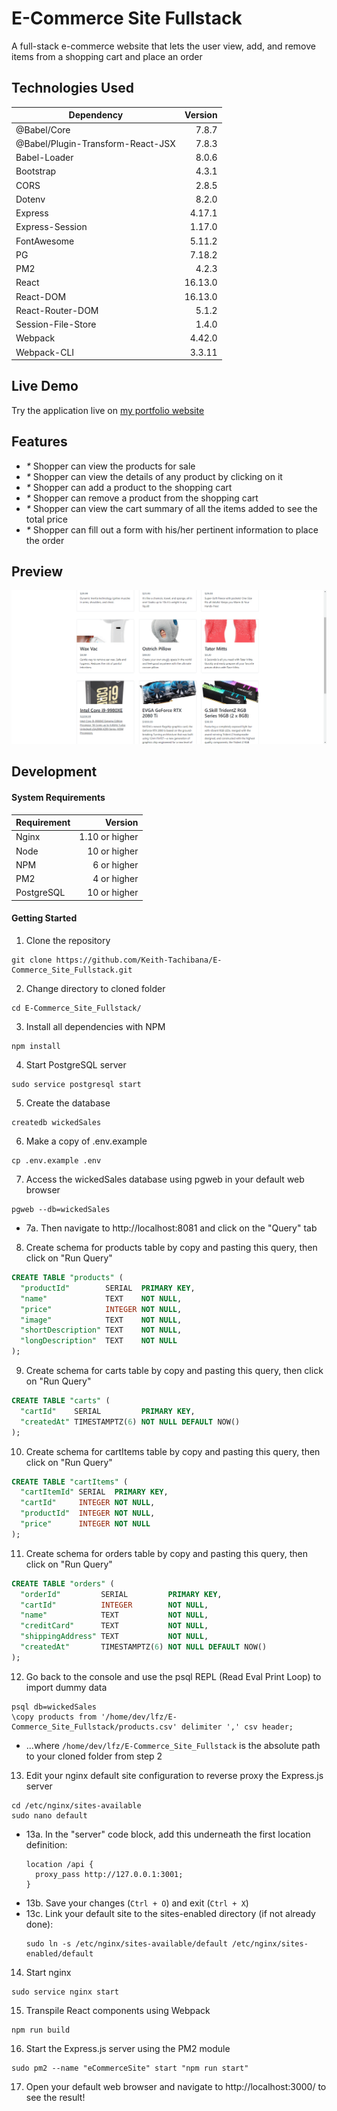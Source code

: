 # E-Commerce Site Fullstack
A full-stack e-commerce website that lets the user view, add, and remove items from a shopping cart and place an order
## Technologies Used
|             Dependency             |   Version   |
|------------------------------------|------------:|
| @Babel/Core                        |    7.8.7    |
| @Babel/Plugin-Transform-React-JSX  |    7.8.3    |
| Babel-Loader                       |    8.0.6    |
| Bootstrap                          |    4.3.1    |
| CORS                               |    2.8.5    |
| Dotenv                             |    8.2.0    |
| Express                            |    4.17.1   |
| Express-Session                    |    1.17.0   |
| FontAwesome                        |    5.11.2   |
| PG                                 |    7.18.2   |
| PM2                                |    4.2.3    |
| React                              |   16.13.0   |
| React-DOM                          |   16.13.0   |
| React-Router-DOM                   |    5.1.2    |
| Session-File-Store                 |    1.4.0    |
| Webpack                            |    4.42.0   |
| Webpack-CLI                        |    3.3.11   |
## Live Demo
Try the application live on [my portfolio website](https://ecommerce.keith-tachibana.com/)
## Features
- _*_ Shopper can view the products for sale
- _*_ Shopper can view the details of any product by clicking on it
- _*_ Shopper can add a product to the shopping cart
- _*_ Shopper can remove a product from the shopping cart
- _*_ Shopper can view the cart summary of all the items added to see the total price
- _*_ Shopper can fill out a form with his/her pertinent information to place the order
## Preview
![E-Commerce Site Fullstack Preview](preview.gif "E-Commerce Site Fullstack Preview")
## Development
#### System Requirements
|   Requirement   |     Version      |
|-----------------|-----------------:|
| Nginx           |  1.10 or higher  |
| Node            |   10 or higher   |
| NPM             |    6 or higher   |
| PM2             |    4 or higher   |
| PostgreSQL      |   10 or higher   |
#### Getting Started
1. Clone the repository
  ```shell
  git clone https://github.com/Keith-Tachibana/E-Commerce_Site_Fullstack.git
  ```
2. Change directory to cloned folder
  ```shell
  cd E-Commerce_Site_Fullstack/
  ```
3. Install all dependencies with NPM
  ```shell
  npm install
  ```
4. Start PostgreSQL server
  ```shell
  sudo service postgresql start
  ```
5. Create the database
  ```shell
  createdb wickedSales
  ```
6. Make a copy of .env.example
  ```shell
  cp .env.example .env
  ```
7. Access the wickedSales database using pgweb in your default web browser
  ```shell
  pgweb --db=wickedSales
  ```
  - 7a. Then navigate to http://localhost:8081 and click on the "Query" tab
8. Create schema for products table by copy and pasting this query, then click on "Run Query"
  ```sql
  CREATE TABLE "products" (
    "productId"        SERIAL  PRIMARY KEY,
    "name"             TEXT    NOT NULL,
    "price"            INTEGER NOT NULL,
    "image"            TEXT    NOT NULL,
    "shortDescription" TEXT    NOT NULL,
    "longDescription"  TEXT    NOT NULL
  );
  ```
9. Create schema for carts table by copy and pasting this query, then click on "Run Query"
  ```sql
  CREATE TABLE "carts" (
    "cartId"    SERIAL         PRIMARY KEY,
    "createdAt" TIMESTAMPTZ(6) NOT NULL DEFAULT NOW()
  );
  ```
10. Create schema for cartItems table by copy and pasting this query, then click on "Run Query"
  ```sql
  CREATE TABLE "cartItems" (
    "cartItemId" SERIAL  PRIMARY KEY,
    "cartId"     INTEGER NOT NULL,
    "productId"  INTEGER NOT NULL,
    "price"      INTEGER NOT NULL
  );
  ```
11. Create schema for orders table by copy and pasting this query, then click on "Run Query"
  ```sql
  CREATE TABLE "orders" (
    "orderId"         SERIAL         PRIMARY KEY,
    "cartId"          INTEGER        NOT NULL,
    "name"            TEXT           NOT NULL,
    "creditCard"      TEXT           NOT NULL,
    "shippingAddress" TEXT           NOT NULL,
    "createdAt"       TIMESTAMPTZ(6) NOT NULL DEFAULT NOW()
  );
  ```
12. Go back to the console and use the psql REPL (Read Eval Print Loop) to import dummy data
  ```shell
  psql db=wickedSales
  \copy products from '/home/dev/lfz/E-Commerce_Site_Fullstack/products.csv' delimiter ',' csv header;
  ```
  - ...where `/home/dev/lfz/E-Commerce_Site_Fullstack` is the absolute path to your cloned folder from step 2
13. Edit your nginx default site configuration to reverse proxy the Express.js server
  ```shell
  cd /etc/nginx/sites-available
  sudo nano default
  ```
   - 13a. In the "server" code block, add this underneath the first location definition:
        ```shell
        location /api {
          proxy_pass http://127.0.0.1:3001;
        }
        ```
   - 13b. Save your changes (`Ctrl + O`) and exit (`Ctrl + X`)
   - 13c. Link your default site to the sites-enabled directory (if not already done):
        ```shell
        sudo ln -s /etc/nginx/sites-available/default /etc/nginx/sites-enabled/default
        ```
14. Start nginx
  ```shell
  sudo service nginx start
  ```
15. Transpile React components using Webpack
  ```shell
  npm run build
  ```
16. Start the Express.js server using the PM2 module
  ```shell
  sudo pm2 --name "eCommerceSite" start "npm run start"
  ```
17. Open your default web browser and navigate to http://localhost:3000/ to see the result!
